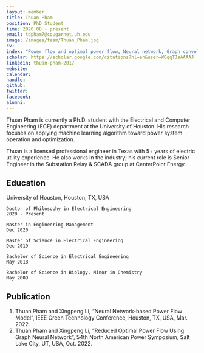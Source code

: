 ```yaml
---
layout: member
title: Thuan Pham
position: PhD Student
time: 2020.08 - present
email: tdpham7@cougarnet.uh.edu
image: /images/team/Thuan_Pham.jpg
cv: 
index: "Power flow and optimal power flow, Neural network, Graph convolutional network"
scholar: https://scholar.google.com/citations?hl=en&user=W0qqTJsAAAAJ
linkedin: thuan-pham-2017
website: 
calendar: 
handle: 
github: 
twitter: 
facebook: 
alumni: 
---
```



Thuan Pham is currently a Ph.D. student with the Electrical and Computer Engineering (ECE) department at the University of Houston. His research focuses on applying machine learning algorithm toward power system operation and optimization.
 
Thuan is a licensed professional engineer in Texas with 5+ years of electric utility experience. He also works in the industry; his current role is Senior Engineer in the Substation Relay & SCADA group at CenterPoint Energy.

## Education
University of Houston, Houston, TX, USA


    Doctor of Philosophy in Electrical Engineering                      2020 - Present

    Master in Engineering Management                                    Dec 2020

    Master of Science in Electrical Engineering                         Dec 2019

    Bachelor of Science in Electrical Engineering                       May 2018

    Bachelor of Science in Biology, Minor in Chemistry                  May 2009

## Publication
1. Thuan Pham and Xingpeng Li, “Neural Network-based Power Flow Model”, IEEE Green Technology Conference, Houston, TX, USA, Mar. 2022.
2. Thuan Pham and Xingpeng Li, “Reduced Optimal Power Flow Using Graph Neural Network”, 54th North American Power Symposium, Salt Lake City, UT, USA, Oct. 2022.





 
